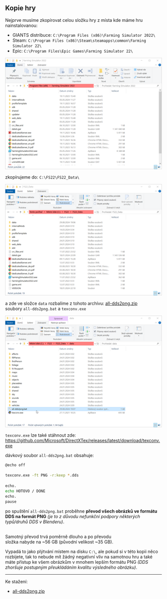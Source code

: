 ## Kopie hry

Nejprve musíme zkopírovat celou složku hry z místa kde máme hru nainstalovanou:

- GIANTS distribuce: `C:\Program Files (x86)\Farming Simulator 2022\`
- Steam: `C:\Program Files (x86)\Steam\steamapps\common\Farming Simulator 22\`
- Epic: `C:\Program Files\Epic Games\Farming Simulator 22\`

![Farming_Simulator_2022](Farming_Simulator_2022.png)

zkopírujeme do: `C:\FS22\FS22_Data\`

![FS22_Data](FS22_Data.png)

a zde ve složce `data` rozbalíme z tohoto archívu: [all-dds2png.zip](all-dds2png.zip)
<br/>
soubory `all-dds2png.bat` a `texconv.exe`

![data](data.png)

`texconv.exe` lze také stáhnout zde: <https://github.com/Microsoft/DirectXTex/releases/latest/download/texconv.exe>

dávkový soubor `all-dds2png.bat` obsahuje:

```bash
@echo off

texconv.exe -ft PNG -r:keep *.dds

echo.
echo HOTOVO / DONE
echo.
pause
```

po spuštění `all-dds2png.bat` proběhne **převod všech obrázků ve formátu DDS na formát PNG** _(je to z důvodu nefunkční podpory některých typů/druhů DDS v Blenderu)_.

<div class="warning">
<br/>Samotný převod trvá poměrně dlouho a po převodu
<br/>složka nabyde na ~56 GB (původní velikost ~35 GB).
</div>

Vypadá to jako plýtvání místem na disku `C:\`, ale pokud si v této kopii něco rozbijete, tak to nebude mít
žádný negativní vliv na samotnou hru a také máte přístup ke všem obrázkům v mnohem lepším formátu PNG
_(DDS zhoršuje postupným přeukládáním kvalitu výsledného obrázku)_.

---

Ke stažení:
- [all-dds2png.zip](all-dds2png.zip)
